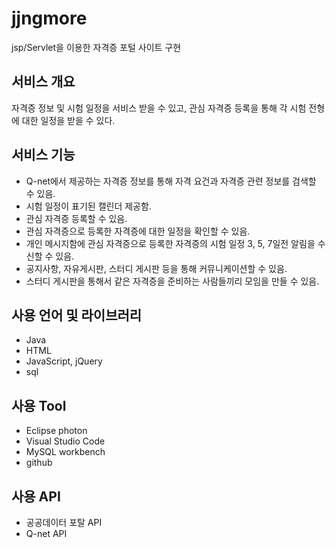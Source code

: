 # jjngmore
jsp/Servlet을 이용한 자격증 포털 사이트 구현

## 서비스 개요
자격증 정보 및 시험 일정을 서비스 받을 수 있고, 관심 자격증 등록을 통해 각 시험 전형에 대한 일정을 받을 수 있다.

## 서비스 기능
* Q-net에서 제공하는 자격증 정보를 통해 자격 요건과 자격증 관련 정보를 검색할 수 있음.
* 시험 일정이 표기된 캘린더 제공함.
* 관심 자격증 등록할 수 있음.
* 관심 자격증으로 등록한 자격증에 대한 일정을 확인할 수 있음.
* 개인 메시지함에 관심 자격증으로 등록한 자격증의 시험 일정 3, 5, 7일전 알림을 수신할 수 있음.
* 공지사항, 자유게시판, 스터디 게시판 등을 통해 커뮤니케이션할 수 있음.
* 스터디 게시판을 통해서 같은 자격증을 준비하는 사람들끼리 모임을 만들 수 있음.

## 사용 언어 및 라이브러리
* Java
* HTML
* JavaScript, jQuery
* sql

## 사용 Tool
* Eclipse photon
* Visual Studio Code
* MySQL workbench
* github

## 사용 API
* 공공데이터 포탈 API
* Q-net API

